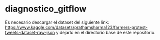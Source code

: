 # diagnostico_gitflow

Es necesario descargar el dataset del siguiente link: https://www.kaggle.com/datasets/prathamsharma123/farmers-protest-tweets-dataset-raw-json y dejarlo en el directorio base de este repositorio.
